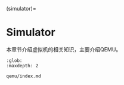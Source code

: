(simulator)=
# Simulator

本章节介绍虚拟机的相关知识，主要介绍QEMU。

```{toctree}
:glob:
:maxdepth: 2

qemu/index.md
```
